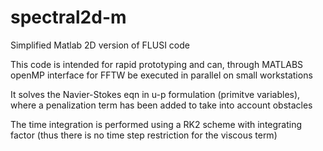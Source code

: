 # spectral2d-m
Simplified Matlab 2D version of FLUSI code


This code is intended for rapid prototyping and can, through MATLABS openMP interface for FFTW be executed in parallel on small workstations

It solves the Navier-Stokes eqn in u-p formulation (primitve variables), where a penalization term has been added to take into account obstacles

The time integration is performed using a RK2 scheme with integrating factor (thus there is no time step restriction for the viscous term)
